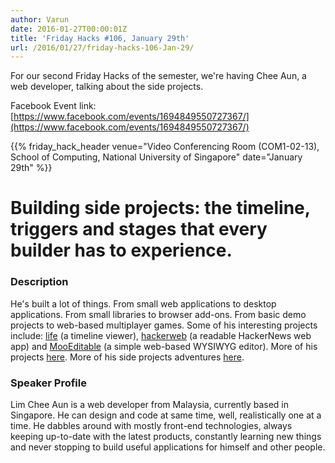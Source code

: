 ```yaml
---
author: Varun
date: 2016-01-27T00:00:01Z
title: 'Friday Hacks #106, January 29th'
url: /2016/01/27/friday-hacks-106-Jan-29/
---
```


For our second Friday Hacks of the semester, we're having Chee Aun, a web developer, talking about the side projects.

Facebook Event link: [https://www.facebook.com/events/1694849550727367/](https://www.facebook.com/events/1694849550727367/)

{{% friday_hack_header venue="Video Conferencing Room (COM1-02-13), School of Computing, National University of Singapore" date="January 29th" %}}

# Building side projects: the timeline, triggers and stages that every builder has to experience.

### Description

He's built a lot of things. From small web applications to desktop applications. From small libraries to browser add-ons. From basic demo projects to web-based multiplayer games. Some of his interesting projects include: [life](http://cheeaun.life/) (a timeline viewer), [hackerweb](https://cheeaun.github.io/hackerweb/) (a readable HackerNews web app) and [MooEditable](http://cheeaun.github.io/mooeditable/) (a simple web-based WYSIWYG editor). More of his projects [here](http://cheeaun.github.io/). More of his side projects adventures [here](http://cheeaun.com/blog/2016/01/building-side-projects/).

### Speaker Profile

Lim Chee Aun is a web developer from Malaysia, currently based in Singapore. He can design and code at same time, well, realistically one at a time. He dabbles around with mostly front-end technologies, always keeping up-to-date with the latest products, constantly learning new things and never stopping to build useful applications for himself and other people.
